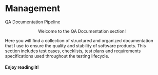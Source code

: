 # Management
QA Documentation Pipeline
<p align="center">
Welcome to the QA Documentation section! 
  </p>
  Here you will find a collection of structured and organized documentation that I use to ensure the quality and stability of software products. This section includes test cases, checklists, test plans and requirements specifications used throughout the testing lifecycle. 
<p align="center">
 <h4> Enjoy reading it!</h4>
    </p>
